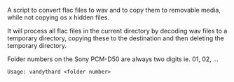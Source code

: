 A script to convert flac files to wav and to copy them to removable media, while not copying os x hidden files.

It will process all flac files in the current directory by decoding wav files to a temporary
directory, copying these to the destination and then deleting the temporary directory.

Folder numbers on the Sony PCM-D50 are always two digits ie. 01, 02, ...

```
Usage: vandythard <folder number>
```
